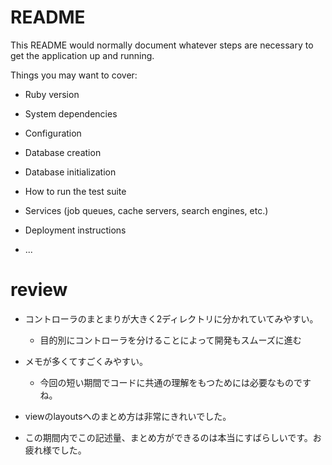 # README

This README would normally document whatever steps are necessary to get the
application up and running.

Things you may want to cover:

* Ruby version

* System dependencies

* Configuration

* Database creation

* Database initialization

* How to run the test suite

* Services (job queues, cache servers, search engines, etc.)

* Deployment instructions

* ...


# review
- コントローラのまとまりが大きく2ディレクトリに分かれていてみやすい。
	- 目的別にコントローラを分けることによって開発もスムーズに進む
- メモが多くてすごくみやすい。
	- 今回の短い期間でコードに共通の理解をもつためには必要なものですね。
- viewのlayoutsへのまとめ方は非常にきれいでした。

- この期間内でこの記述量、まとめ方ができるのは本当にすばらしいです。お疲れ様でした。